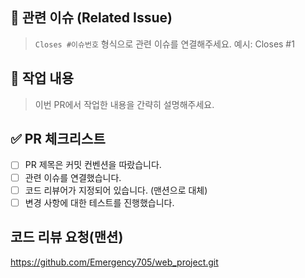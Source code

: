 ## 🔗 관련 이슈 (Related Issue)

> `Closes #이슈번호` 형식으로 관련 이슈를 연결해주세요.
> 예시: Closes #1

## 📝 작업 내용

> 이번 PR에서 작업한 내용을 간략히 설명해주세요.

## ✅ PR 체크리스트

- [ ] PR 제목은 커밋 컨벤션을 따랐습니다.
- [ ] 관련 이슈를 연결했습니다.
- [ ] 코드 리뷰어가 지정되어 있습니다. (맨션으로 대체)
- [ ] 변경 사항에 대한 테스트를 진행했습니다.

## 코드 리뷰 요청(맨션)
https://github.com/Emergency705/web_project.git